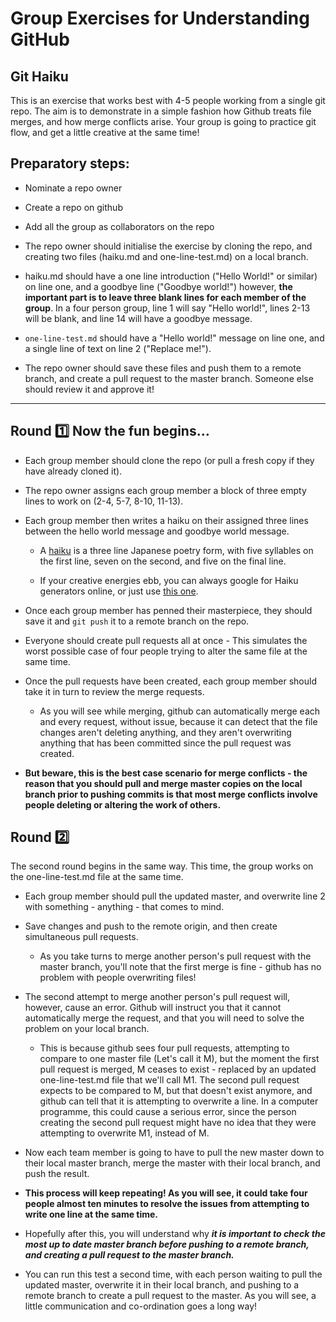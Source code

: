 # Group Exercises for Understanding GitHub

## Git Haiku

This is an exercise that works best with 4-5 people working from a single git repo. The aim is to demonstrate in a simple fashion how Github treats file merges, and how merge conflicts arise.
Your group is going to practice git flow, and get a little creative at the same time!

## Preparatory steps:
* Nominate a repo owner

* Create a repo on github

* Add all the group as collaborators on the repo

* The repo owner should initialise the exercise by cloning the repo, and creating two files (haiku.md and one-line-test.md) on a local branch.

* haiku.md should have a one line introduction ("Hello World!" or similar) on line one, and a goodbye line ("Goodbye world!") however, **the important part is to leave three blank lines for each member of the group**. In a four person group, line 1 will say "Hello world!", lines 2-13 will be blank, and line 14 will have a goodbye message.

* `one-line-test.md` should have a "Hello world!" message on line one, and a single line of text on line 2 ("Replace me!").

* The repo owner should save these files and push them to a remote branch, and create a pull request to the master branch. Someone else should review it and approve it!

<hr>

## Round :one: Now the fun begins...

* Each group member should clone the repo (or pull a fresh copy if they have already cloned it).

* The repo owner assigns each group member a block of three empty lines to work on (2-4, 5-7, 8-10, 11-13).

* Each group member then writes a haiku on their assigned three lines between the hello world message and goodbye world message.

    - A [haiku](https://en.wikipedia.org/wiki/Haiku) is a three line Japanese poetry form, with five syllables on the first line, seven on the second, and five on the final line.

    - If your creative energies ebb, you can always google for Haiku generators online, or just use [this one](http://www.everypoet.com/haiku/default.htm).

* Once each group member has penned their masterpiece, they should save it and `git push` it to a remote branch on the repo.

* Everyone should create pull requests all at once - This simulates the worst possible case of four people trying to alter the same file at the same time.

* Once the pull requests have been created, each group member should take it in turn to review the merge requests.

  - As you will see while merging, github can automatically merge each and every request, without issue, because it can detect that the file changes aren't deleting anything, and they aren't overwriting anything that has been committed since the pull request was created.

* **But beware, this is the best case scenario for merge conflicts - the reason that you should pull and merge master copies on the local branch prior to pushing commits is that most merge conflicts involve people deleting or altering the work of others.**

## Round :two:
The second round begins in the same way. This time, the group works on the one-line-test.md file at the same time.

* Each group member should pull the updated master, and overwrite line 2 with something - anything - that comes to mind.

* Save changes and push to the remote origin, and then create simultaneous pull requests.
  - As you take turns to merge another person's pull request with the master branch, you'll note that the first merge is fine - github has no problem with people overwriting files!

* The second attempt to merge another person's pull request will, however, cause an error. Github will instruct you that it cannot automatically merge the request, and that you will need to solve the problem on your local branch.
  - This is because github sees four pull requests, attempting to compare to one master file (Let's call it M), but the moment the first pull request is merged, M ceases to exist - replaced by an updated one-line-test.md file that we'll call M1. The second pull request expects to be compared to M, but that doesn't exist anymore, and github can tell that it is attempting to overwrite a line. In a computer programme, this could cause a serious error, since the person creating the second pull request might have no idea that they were attempting to overwrite M1, instead of M.
  
* Now each team member is going to have to pull the new master down to their local master branch, merge the master with their local branch, and push the result.

* **This process will keep repeating! As you will see, it could take four people almost ten minutes to resolve the issues from attempting to write one line at the same time.**

* Hopefully after this, you will understand why ***it is important to check the most up to date master branch before pushing to a remote branch, and creating a pull request to the master branch.***

* You can run this test a second time, with each person waiting to pull the updated master, overwrite it in their local branch, and pushing to a remote branch to create a pull request to the master. As you will see, a little communication and co-ordination goes a long way!
